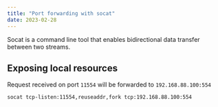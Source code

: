 ```yaml
---
title: "Port forwarding with socat"
date: 2023-02-28
---
```


Socat is a command line tool that enables bidirectional data transfer between two streams.

## Exposing local resources

Request received on port `11554` will be forwarded to `192.168.88.100:554`

```
socat tcp-listen:11554,reuseaddr,fork tcp:192.168.88.100:554
```

